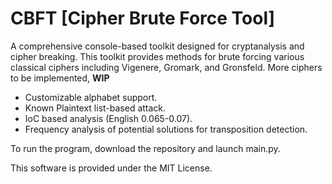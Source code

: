 # CBFT [Cipher Brute Force Tool]

A comprehensive console-based toolkit designed for cryptanalysis and cipher breaking.
This toolkit provides methods for brute forcing various classical ciphers including Vigenere, Gromark, and Gronsfeld.
More ciphers to be implemented, **WIP**

- Customizable alphabet support.
- Known Plaintext list-based attack.
- IoC based analysis (English 0.065-0.07).
- Frequency analysis of potential solutions for transposition detection.

To run the program, download the repository and launch main.py.

This software is provided under the MIT License.
